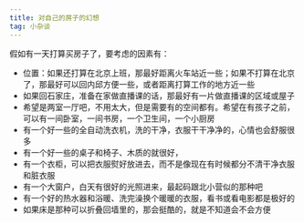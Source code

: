 ```yaml
---
title: 对自己的房子的幻想
tag: 小杂谈
---
```

假如有一天打算买房子了，要考虑的因素有：
- 位置：如果还打算在北京上班，那最好距离火车站近一些；如果不打算在北京了，那最好可以回内邱方便一些，或者距离打算工作的地方近一些
- 如果回石家庄，准备在家做直播课的话，那最好有一片做直播课的区域或屋子
- 希望是两室一厅吧，不用太大，但是需要有的空间都有。希望在有孩子之前，可以有一间卧室，一间书房，一个卫生间，一个小厨房
- 有一个好一些的全自动洗衣机，洗的干净，衣服干干净净的，心情也会舒服很多
- 有一个好一些的桌子和椅子、木质的就很好，
- 有一个衣柜，可以把衣服熨好放进去，而不是像现在有时候都分不清干净衣服和脏衣服
- 有一个大窗户，白天有很好的光照进来，最起码跟北小营似的那种吧
- 有一个好的热水器和浴暖、洗完澡换个暖暖的衣服，看书或看电影都是极好的
- 如果床是那种可以折叠回墙里的，那会挺酷的，就是不知道会不会方便

